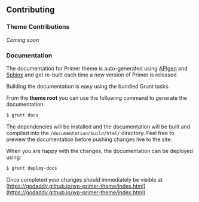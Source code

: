 ## Contributing

### Theme Contributions

_Coming soon_

### Documentation

The documentation for Primer theme is auto-generated using [APIgen](http://www.apigen.org/) and [Sphinx](http://www.sphinx-doc.org/) and get re-built each time a new version of Primer is released.

Building the documentation is easy using the bundled Grunt tasks.

From the **theme root** you can use the following command to generate the documentation.

```bash
$ grunt docs
```

The dependencies will be installed and the documentation will be built and compiled into the `/documentation/build/html/` directory. Feel free to preview the documentation before pushing changes live to the site.

When you are happy with the changes, the documentation can be deployed using:

```bash
$ grunt deploy-docs
```

Once completed your changes should immediately be visible at [https://godaddy.github.io/wp-primer-theme/index.html](https://godaddy.github.io/wp-primer-theme/index.html)
